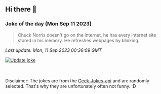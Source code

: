 ## Hi there 👋

### Joke of the day (Mon Sep 11 2023)
<!-- joke -->
>Chuck Norris doesn't go on the internet, he has every internet site stored in his memory. He refreshes webpages by blinking.
<!-- /joke -->

*Last update: Mon, 11 Sep 2023 00:36:09 GMT*

[![Update joke](https://github.com/nclskfm/nclskfm/actions/workflows/joke.yml/badge.svg)](https://github.com/nclskfm/nclskfm/actions/workflows/joke.yml)

<br><br>
Disclaimer: The jokes are from the [Geek-Jokes-api](https://github.com/sameerkumar18/geek-joke-api) and are randomly selected. That's why they are unfortunately often not funny. :D
